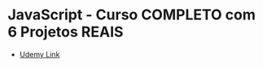 # JavaScript - Curso COMPLETO com 6 Projetos REAIS

- [Udemy Link](https://www.udemy.com/course/javascript-curso-completo/ 'JavaScript - Curso COMPLETO com 6 Projetos REAIS')